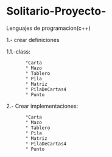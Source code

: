 # Solitario-Proyecto-
Lenguajes de programacion(c++)

1.- crear definiciones

1.1.-class:

           °Carta
           ° Mazo
           ° Tablero
           ° Pila
           ° Matriz
           ° PilaDeCartas4
           ° Punto
           
2.- Crear  implementaciones:

           °Carta
           ° Mazo
           ° Tablero
           ° Pila
           ° Matriz
           ° PilaDeCartas4
           ° Punto

